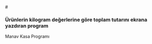 #<h3>Ürünlerin kilogram değerlerine göre toplam tutarını ekrana yazdıran program </h3>
Manav Kasa Programı
